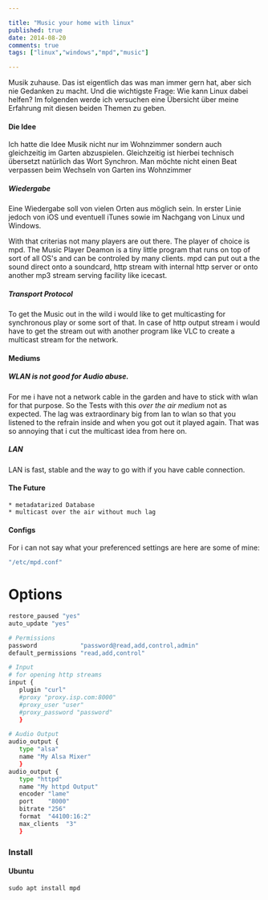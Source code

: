 ```yaml
---

title: "Music your home with linux"
published: true
date: 2014-08-20
comments: true
tags: ["linux","windows","mpd","music"]

---
```


Musik zuhause. Das ist eigentlich das was man immer gern hat, aber sich nie
Gedanken zu macht. Und die wichtigste Frage: Wie kann Linux dabei helfen?
Im folgenden werde ich versuchen eine Übersicht über meine Erfahrung mit diesen
beiden Themen zu geben.

<!-- more -->

#### Die Idee

Ich hatte die Idee Musik nicht nur im Wohnzimmer sondern auch gleichzeitig 
im Garten abzuspielen. Gleichzeitig ist hierbei technisch übersetzt natürlich
das Wort Synchron. Man möchte nicht einen Beat verpassen beim Wechseln von 
Garten ins Wohnzimmer


##### Wiedergabe

Eine Wiedergabe soll von vielen Orten aus möglich sein. In erster Linie jedoch
von iOS und eventuell iTunes sowie im Nachgang von Linux und Windows.


With that criterias not many players are out there. The player of choice is mpd.
The Music Player Deamon is a tiny little program that runs on top of sort of all
OS's and can be controled by many clients.
mpd can put out a the sound direct onto a soundcard, http stream with internal
http server or onto another mp3 stream serving facility like icecast.

##### Transport Protocol

To get the Music out in the wild i would like to get multicasting for
synchronous play or some sort of that.
In case of http output stream i would have to get the stream out with another
program like VLC to create a multicast stream for the network.

#### Mediums

##### WLAN is not good for Audio abuse.

For me i have not a network cable in the garden and have to stick with wlan for
that purpose. So the Tests with this _over the air medium_ not as expected.
The lag was extraordinary big from lan to wlan so that you listened to the
refrain inside and when you got out it played again. That was so annoying that
i cut the multicast idea from here on.

##### LAN

LAN is fast, stable and the way to go with if you have cable connection.

#### The Future

    * metadatarized Database
    * multicast over the air without much lag

#### Configs

For i can not say what your preferenced settings are here are some of mine:

``` bash
"/etc/mpd.conf"
```

# Options
``` bash
restore_paused "yes"
auto_update "yes"

# Permissions
password            "password@read,add,control,admin"
default_permissions "read,add,control"

# Input
# for opening http streams
input {
   plugin "curl"
   #proxy "proxy.isp.com:8000"
   #proxy_user "user"
   #proxy_password "password"
   }

# Audio Output
audio_output {
   type "alsa"
   name "My Alsa Mixer"
   }
audio_output {
   type "httpd"
   name "My httpd Output"
   encoder "lame"
   port    "8000"
   bitrate "256"
   format  "44100:16:2"
   max_clients  "3"
   }
```

### Install

#### Ubuntu

    sudo apt install mpd

